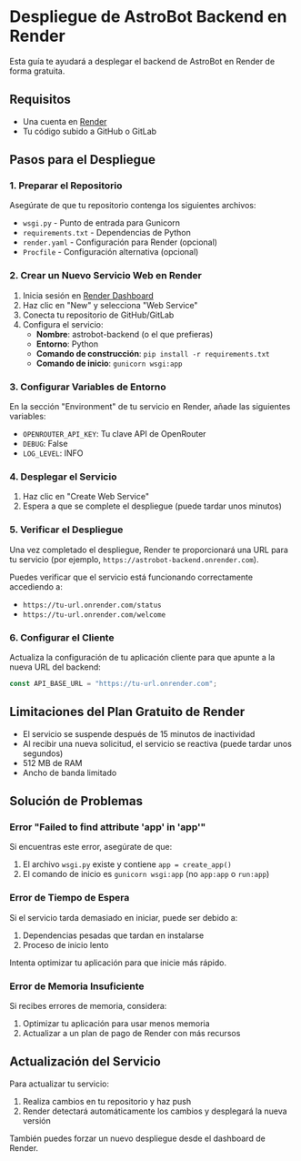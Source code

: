 # Despliegue de AstroBot Backend en Render

Esta guía te ayudará a desplegar el backend de AstroBot en Render de forma gratuita.

## Requisitos

- Una cuenta en [Render](https://render.com/)
- Tu código subido a GitHub o GitLab

## Pasos para el Despliegue

### 1. Preparar el Repositorio

Asegúrate de que tu repositorio contenga los siguientes archivos:

- `wsgi.py` - Punto de entrada para Gunicorn
- `requirements.txt` - Dependencias de Python
- `render.yaml` - Configuración para Render (opcional)
- `Procfile` - Configuración alternativa (opcional)

### 2. Crear un Nuevo Servicio Web en Render

1. Inicia sesión en [Render Dashboard](https://dashboard.render.com/)
2. Haz clic en "New" y selecciona "Web Service"
3. Conecta tu repositorio de GitHub/GitLab
4. Configura el servicio:
   - **Nombre**: astrobot-backend (o el que prefieras)
   - **Entorno**: Python
   - **Comando de construcción**: `pip install -r requirements.txt`
   - **Comando de inicio**: `gunicorn wsgi:app`

### 3. Configurar Variables de Entorno

En la sección "Environment" de tu servicio en Render, añade las siguientes variables:

- `OPENROUTER_API_KEY`: Tu clave API de OpenRouter
- `DEBUG`: False
- `LOG_LEVEL`: INFO

### 4. Desplegar el Servicio

1. Haz clic en "Create Web Service"
2. Espera a que se complete el despliegue (puede tardar unos minutos)

### 5. Verificar el Despliegue

Una vez completado el despliegue, Render te proporcionará una URL para tu servicio (por ejemplo, `https://astrobot-backend.onrender.com`).

Puedes verificar que el servicio está funcionando correctamente accediendo a:
- `https://tu-url.onrender.com/status`
- `https://tu-url.onrender.com/welcome`

### 6. Configurar el Cliente

Actualiza la configuración de tu aplicación cliente para que apunte a la nueva URL del backend:

```javascript
const API_BASE_URL = "https://tu-url.onrender.com";
```

## Limitaciones del Plan Gratuito de Render

- El servicio se suspende después de 15 minutos de inactividad
- Al recibir una nueva solicitud, el servicio se reactiva (puede tardar unos segundos)
- 512 MB de RAM
- Ancho de banda limitado

## Solución de Problemas

### Error "Failed to find attribute 'app' in 'app'"

Si encuentras este error, asegúrate de que:
1. El archivo `wsgi.py` existe y contiene `app = create_app()`
2. El comando de inicio es `gunicorn wsgi:app` (no `app:app` o `run:app`)

### Error de Tiempo de Espera

Si el servicio tarda demasiado en iniciar, puede ser debido a:
1. Dependencias pesadas que tardan en instalarse
2. Proceso de inicio lento

Intenta optimizar tu aplicación para que inicie más rápido.

### Error de Memoria Insuficiente

Si recibes errores de memoria, considera:
1. Optimizar tu aplicación para usar menos memoria
2. Actualizar a un plan de pago de Render con más recursos

## Actualización del Servicio

Para actualizar tu servicio:
1. Realiza cambios en tu repositorio y haz push
2. Render detectará automáticamente los cambios y desplegará la nueva versión

También puedes forzar un nuevo despliegue desde el dashboard de Render.
